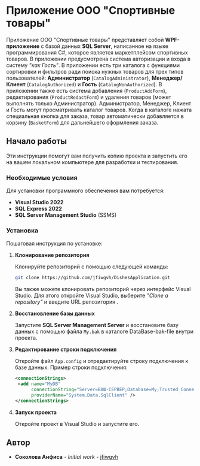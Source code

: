 # Приложение ООО "Спортивные товары"

Приложение ООО "Спортивные товары" представляет собой **WPF-приложение** с базой данных **SQL Server**, написанное на языке программирования C#, которое является маркетплейсом спортивных товаров. В приложении предусмотрена система авторизации и входа в систему _"как Гость"_. В приложении есть три каталога с функциями сортировки и фильтров ради поиска нужных товаров для трех типов пользователей: **Администратор** (`CatalogAdministrator`), **Менеджер/Клиент** (`CatalogAuthorized`) и **Гость** (`CatalogNonAuthorized`). В приложении также есть система добавления (`ProductAddForm`), редактирования (`ProductRedactForm`) и удаления товаров (может выполнять только Администратор). Администратор, Менеджер, Клиент и Гость могут просматривать каталог товаров. Когда в каталоге нажата специальная кнопка для заказа, товар автоматически добавляется в корзину (`BasketForm`) для дальнейшего оформления заказа.

## Начало работы

Эти инструкции помогут вам получить копию проекта и запустить его на вашем локальном компьютере для разработки и тестирования.

### Необходимые условия

Для установки программного обеспечения вам потребуется:

* **Visual Studio 2022**
* **SQL Express 2022**
* **SQL Server Management Studio** (SSMS)

### Установка

Пошаговая инструкция по установке:

1. **Клонирование репозитория**

   Клонируйте репозиторий с помощью следующей команды:

   ```bash
   git clone https://github.com/jfiwgvh/DishesApplication.git
   ```

   Вы также можете клонировать репозиторий через интерфейс Visual Studio. Для этого откройте Visual Studio, выберите _"Clone a repository"_ и введите URL репозитория .

2. **Восстановление базы данных**

   Запустите **SQL Server Management Server** и восстановите базу данных с помощью файла `My.bak` в каталоге DataBase-bak-file внутри проекта.

3. **Редактирование строки подключения**

   Откройте файл `App.config` и отредактируйте строку подключения к базе данных. Пример строки подключения:

   ```xml
   <connectionStrings>
	<add name="MyDB"
		 connectionString="Server=ВАШ-СЕРВЕР;Database=My;Trusted_Connection=True;Encrypt=True;TrustServerCertificate=True;"
		 providerName="System.Data.SqlClient" />
   </connectionStrings>
   ```

4. **Запуск проекта**

   Откройте проект в Visual Studio и запустите его.

## Автор

* **Соколова Анфиса** - *Initial work* - [jfiwgvh](https://github.com/jfiwgvh)
